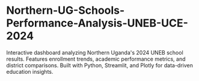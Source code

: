 # Northern-UG-Schools-Performance-Analysis-UNEB-UCE-2024
Interactive dashboard analyzing Northern Uganda's 2024 UNEB school results. Features enrollment trends, academic performance metrics, and district comparisons. Built with Python, Streamlit, and Plotly for data-driven education insights.
